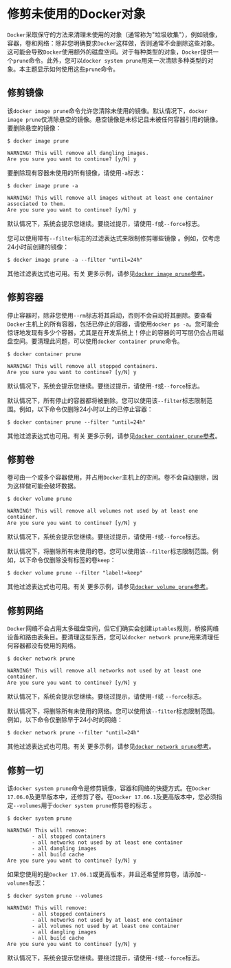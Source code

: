 # 修剪未使用的Docker对象

`Docker`采取保守的方法来清理未使用的对象（通常称为"垃圾收集"），例如镜像，容器，卷和网络：除非您明确要求`Docker`这样做，否则通常不会删除这些对象。这可能会导致`Docker`使用额外的磁盘空间。对于每种类型的对象，`Docker`提供一个`prune`命令。此外，您可以`docker system prune`用来一次清除多种类型的对象。本主题显示如何使用这些`prune`命令。

## 修剪镜像
该`docker image prune`命令允许您清除未使用的镜像。默认情况下，`docker image prune`仅清除悬空的镜像。悬空镜像是未标记且未被任何容器引用的镜像。要删除悬空的镜像：
```shell
$ docker image prune

WARNING! This will remove all dangling images.
Are you sure you want to continue? [y/N] y
```
要删除现有容器未使用的所有镜像，请使用`-a`标志：
```shell
$ docker image prune -a

WARNING! This will remove all images without at least one container associated to them.
Are you sure you want to continue? [y/N] y
```
默认情况下，系统会提示您继续。要绕过提示，请使用`-f`或`--force`标志。

您可以使用带有`--filter`标志的过滤表达式来限制修剪哪些镜像 。例如，仅考虑24小时前创建的镜像：
```shell
$ docker image prune -a --filter "until=24h"
```
其他过滤表达式也可用。有关 更多示例，请参见[`docker image prune`参考](https://docs.docker.com/engine/reference/commandline/image_prune/)。

## 修剪容器
停止容器时，除非您使用`--rm`标志将其启动，否则不会自动将其删除。要查看`Docker`主机上的所有容器，包括已停止的容器，请使用`docker ps -a`。您可能会惊讶地发现有多少个容器，尤其是在开发系统上！停止的容器的可写层仍会占用磁盘空间。要清理此问题，可以使用`docker container prune`命令。
```shell
$ docker container prune

WARNING! This will remove all stopped containers.
Are you sure you want to continue? [y/N] y
```
默认情况下，系统会提示您继续。要绕过提示，请使用`-f`或`--force`标志。

默认情况下，所有停止的容器都将被删除。您可以使用该`--filter`标志限制范围。例如，以下命令仅删除24小时以上的已停止容器：
```shell
$ docker container prune --filter "until=24h"
```
其他过滤表达式也可用。有关 更多示例，请参见[`docker container prune`参考](https://docs.docker.com/engine/reference/commandline/container_prune/)。

## 修剪卷
卷可由一个或多个容器使用，并占用`Docker`主机上的空间。卷不会自动删除，因为这样做可能会破坏数据。
```shell
$ docker volume prune

WARNING! This will remove all volumes not used by at least one container.
Are you sure you want to continue? [y/N] y
```
默认情况下，系统会提示您继续。要绕过提示，请使用`-f`或`--force`标志。

默认情况下，将删除所有未使用的卷。您可以使用该`--filter`标志限制范围。例如，以下命令仅删除没有标签的卷`keep`：
```shell
$ docker volume prune --filter "label!=keep"
```
其他过滤表达式也可用。有关 更多示例，请参见[`docker volume prune`参考](https://docs.docker.com/engine/reference/commandline/volume_prune/)。

## 修剪网络
`Docker`网络不会占用太多磁盘空间，但它们确实会创建`iptables`规则，桥接网络设备和路由表条目。要清理这些东西，您可以`docker network prune`用来清理任何容器都没有使用的网络。
```shell
$ docker network prune

WARNING! This will remove all networks not used by at least one container.
Are you sure you want to continue? [y/N] y
```
默认情况下，系统会提示您继续。要绕过提示，请使用`-f`或 `--force`标志。

默认情况下，将删除所有未使用的网络。您可以使用该`--filter`标志限制范围。例如，以下命令仅删除早于24小时的网络：
```shell
$ docker network prune --filter "until=24h"
```
其他过滤表达式也可用。有关 更多示例，请参见[`docker network prune`参考](https://docs.docker.com/engine/reference/commandline/network_prune/)。

## 修剪一切
该`docker system prune`命令是修剪镜像，容器和网络的快捷方式。在`Docker 17.06.0`及更早版本中，还修剪了卷。在`Docker 17.06.1`及更高版本中，您必须指定`--volumes`用于`docker system prune`修剪卷的标志 。
```shell
$ docker system prune

WARNING! This will remove:
        - all stopped containers
        - all networks not used by at least one container
        - all dangling images
        - all build cache
Are you sure you want to continue? [y/N] y
```
如果您使用的是`Docker 17.06.1`或更高版本，并且还希望修剪卷，请添加-`-volumes`标志：
```shell
$ docker system prune --volumes

WARNING! This will remove:
        - all stopped containers
        - all networks not used by at least one container
        - all volumes not used by at least one container
        - all dangling images
        - all build cache
Are you sure you want to continue? [y/N] y
```
默认情况下，系统会提示您继续。要绕过提示，请使用`-f`或`--force`标志。